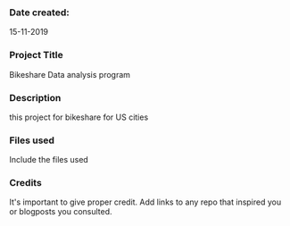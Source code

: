 ### Date created:
15-11-2019

### Project Title
Bikeshare Data analysis program

### Description
this project for bikeshare for US cities

### Files used
Include the files used

### Credits
It's important to give proper credit. Add links to any repo that inspired you or blogposts you consulted.

